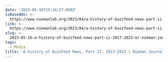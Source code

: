 ```yaml
---
date: '2023-05-16T15:34:27.000Z'
isBasedOn: >-
  https://www.niemanlab.org/2023/04/a-history-of-buzzfeed-news-part-ii-2017-2023/
link: >-
  https://www.niemanlab.org/2023/04/a-history-of-buzzfeed-news-part-ii-2017-2023/
slug: >-
  2023-05-16-a-history-of-buzzfeed-news-part-ii-2017-2023-or-nieman-journalism-lab
tags:
  - Media
title: 'A history of BuzzFeed News, Part II: 2017–2023 | Nieman Journalism Lab'
---
```


